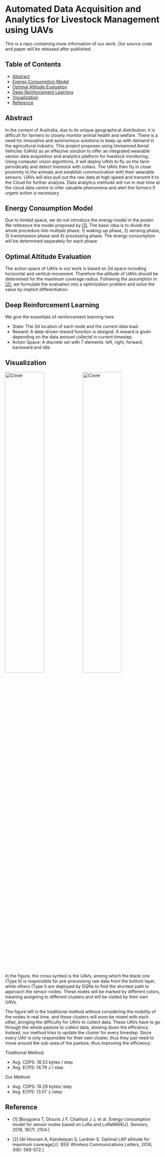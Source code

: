 # Automated Data Acquisition and Analytics for Livestock Management using UAVs
This is a repo containing more information of our work. Our source code and paper will be released after published.

## Table of Contents

- [Abstract](#abstract)
- [Energy Consumption Model](#energy-consumption-model)
- [Optimal Altitude Evaluation](#optimal-altitude-evaluation)
- [Deep Reinforcement Learning](#deep-reinforcement-learning)
- [Visualization](#visualization)
- [Reference](#reference)

## Abstract

In the context of Australia, due to its unique geographical distribution, it is difficult for farmers to closely monitor animal health and welfare. There is a need for innovative and autonomous solutions to keep up with demand in the agricultural industry. This project proposes using Unmanned Aerial Vehicles (UAVs) as an effective solution to offer an integrated wearable sensor data acquisition and analytics platform for livestock monitoring. Using computer vision algorithms, it will deploy UAVs to fly on the farm periodically and detect livestock with collars. The UAVs then fly in close proximity to the animals and establish communication with their wearable sensors. UAVs will also pull out the raw data at high speed and transmit it to the Cloud for further analysis. Data analytics methods will run in real-time at the cloud data centre to infer valuable phenomena and alert the farmers if urgent action is necessary.

## Energy Consumption Model

Due to limited space, we do not introduce the energy model in the poster. We reference the model proposed by [[1]](#refer-anchor-1). The basic idea is to divide the whole procedure into multiple phase: 1) waking-up phase, 2) sensing phase, 3) transmission phase and 4) processing phase. The energy consumption will be determined separately for each phase. 

## Optimal Altitude Evaluation

The action space of UAVs in our work is based on 2d space including horizontal and vertical movement. Therefore the altitude of UAVs should be determined for the maximum coverage radius. Following the assumption in [[2]](#refer-anchor-2), we formulate the evaluation into a optimization problem and solve the value by implicit differentiation.

## Deep Reinforcement Learning

We give the essentials of reinforcement learning here.

* State: The 2d location of each node and the current data load.
* Reward: A data-driven reward function is designd. A reward is given depending on the data amount collectd in current timestep.
* Action Space: A discrete set with 7 elements: left, right, forward, backward and idle.

## Visualization
<img src="v1.gif" alt="Cover" width="50%"/><img src="v2.gif" alt="Cover" width="50%"/>
In the figure, the cross symbol is the UAVs, among which the black one (Type II) is responsible for pre-processing raw data from the bottom layer, while others (Type I) are deployed by DQNs to find the shortest path to approach the sensor nodes. These nodes will be marked by different colors, meaning assigning to different clusters and will be visited by their own UAVs.

The figure left is the traditional method without considering the mobility of the nodes in real time, and these clusters will soon be mixed with each other, bringing the difficulty for UAVs to collect data. These UAVs have to go through the whole pasture to collect data, slowing down the efficiency. Instead, our method tries to update the cluster for every timestep. Since every UAV is only responsible for their own cluster, thus they just need to move around the sub-area of the pasture, thus improving the efficiency.

Traditional Method:
* Avg. CDPS: 18.33 bytes / step
* Avg. ECPS: 14.79 J / step

Our Method:
* Avg. CDPS: 19.29 bytes/ step
* Avg. ECPS: 13.57 J /step

## Reference
<div id="refer-anchor-1"></div>

- [1] [Bouguera T, Diouris J F, Chaillout J J, et al. Energy consumption model for sensor nodes based on LoRa and LoRaWAN[J]. Sensors, 2018, 18(7): 2104.]

<div id="refer-anchor-2"></div>

- [2] [Al-Hourani A, Kandeepan S, Lardner S. Optimal LAP altitude for maximum coverage[J]. IEEE Wireless Communications Letters, 2014, 3(6): 569-572.]

